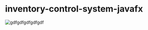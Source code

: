 # inventory-control-system-javafx

![gdfgdfgdfgdfgdf](https://user-images.githubusercontent.com/65245922/130369663-75fdf339-43a3-4843-a9a9-5b6f5c336e20.png)


